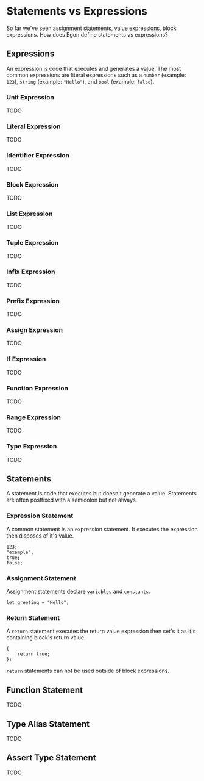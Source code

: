 # Statements vs Expressions

So far we've seen assignment statements, value expressions, block expressions. How does Egon define statements vs expressions?

## Expressions

An expression is code that executes and generates a value. The most common expressions are literal expressions such as a `number` (example: `123`), `string` (example: `"Hello"`), and `bool` (example: `false`).

### Unit Expression

TODO

### Literal Expression

TODO

### Identifier Expression

TODO

### Block Expression

TODO

### List Expression

TODO

### Tuple Expression

TODO

### Infix Expression

TODO

### Prefix Expression

TODO

### Assign Expression

TODO

### If Expression

TODO

### Function Expression

TODO

### Range Expression

TODO

### Type Expression

TODO

## Statements

A statement is code that executes but doesn't generate a value. Statements are often postfixed with a semicolon but not always.

### Expression Statement

A common statement is an expression statement. It executes the expression then disposes of it's value.

```egon
123;
"example";
true;
false;
```

### Assignment Statement

Assignment statements declare [`variables`](./variables.md) and [`constants`](./constants.md).

```egon
let greeting = "Hello";
```

### Return Statement

A `return` statement executes the return value expression then set's it as it's containing block's return value.

```egon
{
    return true;
};
```

`return` statements can not be used outside of block expressions.

## Function Statement

TODO

## Type Alias Statement

TODO

## Assert Type Statement

TODO
